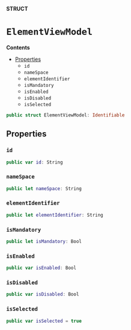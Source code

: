 **STRUCT**

# `ElementViewModel`

**Contents**

- [Properties](#properties)
  - `id`
  - `nameSpace`
  - `elementIdentifier`
  - `isMandatory`
  - `isEnabled`
  - `isDisabled`
  - `isSelected`

```swift
public struct ElementViewModel: Identifiable
```

## Properties
### `id`

```swift
public var id: String
```

### `nameSpace`

```swift
public let nameSpace: String
```

### `elementIdentifier`

```swift
public let elementIdentifier: String
```

### `isMandatory`

```swift
public let isMandatory: Bool
```

### `isEnabled`

```swift
public var isEnabled: Bool
```

### `isDisabled`

```swift
public var isDisabled: Bool
```

### `isSelected`

```swift
public var isSelected = true
```
